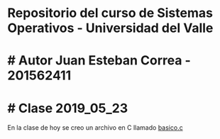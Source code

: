 # Repositorio del curso de Sistemas Operativos - Universidad del Valle

# # Autor Juan Esteban Correa - 201562411

# # Clase 2019_05_23

En la clase de hoy se creo un archivo en C llamado [basico.c](basico.c)

